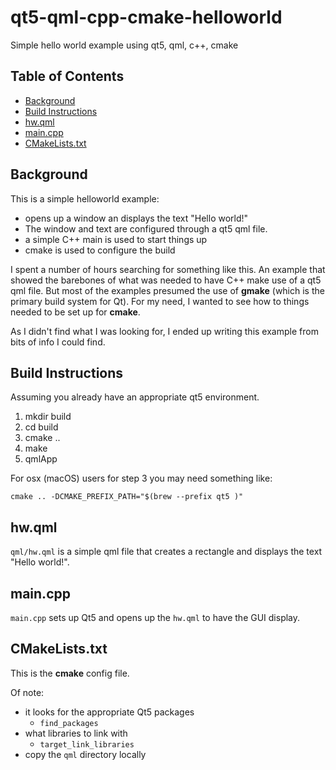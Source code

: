 # qt5-qml-cpp-cmake-helloworld
Simple hello world example using qt5, qml, c++, cmake

## Table of Contents

* [Background](#background)
* [Build Instructions](#buildinstructions)
* [hw.qml](#hw.qml)
* [main.cpp](#main.cpp)
* [CMakeLists.txt](#cmakelists.txt)


## Background
This is a simple helloworld example: 

* opens up a window an displays the text "Hello world!"
* The window and text are configured through a qt5 qml file.
* a simple C++ main is used to start things up
* cmake is used to configure the build

I spent a number of hours searching for something like this.  An example that showed the barebones of what was needed to have C++ make use of a qt5 qml file.  But most of the examples presumed the use of **gmake** (which is the primary build system for Qt).  For my need, I wanted to see how to things needed to be set up for **cmake**.

As I didn't find what I was looking for, I ended up writing this example from bits of info I could find.

## Build Instructions
Assuming you already have an appropriate qt5 environment.

1. mkdir build
2. cd build
3. cmake ..
4. make
5. qmlApp

For osx (macOS) users for step 3 you may need something like:

```
cmake .. -DCMAKE_PREFIX_PATH="$(brew --prefix qt5 )" 
```

## hw.qml
`qml/hw.qml` is a simple qml file that creates a rectangle and displays the text "Hello world!".

## main.cpp
`main.cpp` sets up Qt5 and opens up the `hw.qml` to have the GUI display.

## CMakeLists.txt
This is the **cmake** config file.

Of note: 

* it looks for the appropriate Qt5 packages
   * `find_packages`
* what libraries to link with 
   * `target_link_libraries` 
* copy the `qml` directory locally